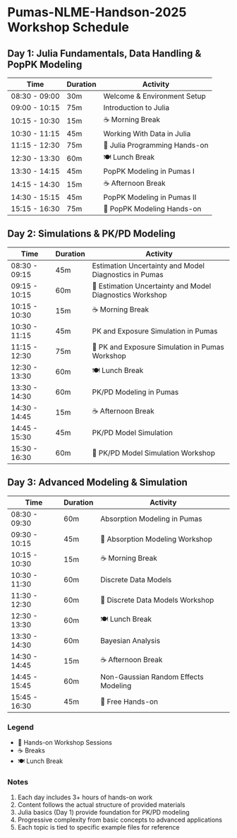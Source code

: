 # Pumas-NLME-Handson-2025 Workshop Schedule

## Day 1: Julia Fundamentals, Data Handling & PopPK Modeling

| Time          | Duration | Activity                                               |
|---------------|----------|--------------------------------------------------------|
| 08:30 - 09:00 | 30m      | Welcome & Environment Setup                            |
| 09:00 - 10:15 | 75m      | Introduction to Julia                                  |
| 10:15 - 10:30 | 15m      | ☕ Morning Break                                        |
| 10:30 - 11:15 | 45m      | Working With Data in Julia                             |
| 11:15 - 12:30 | 75m      | 🔨 Julia Programming Hands-on                          |
| 12:30 - 13:30 | 60m      | 🍽️ Lunch Break                                         |
| 13:30 - 14:15 | 45m      | PopPK Modeling in Pumas I                                 |
| 14:15 - 14:30 | 15m      | ☕ Afternoon Break                                      |
| 14:30 - 15:15 | 45m      | PopPK Modeling in Pumas II                                |
| 15:15 - 16:30 | 75m      | 🔨 PopPK Modeling Hands-on                                |

## Day 2: Simulations & PK/PD Modeling

| Time          | Duration | Activity                                               |
|---------------|----------|---------------------------------------------------------|
| 08:30 - 09:15 | 45m      | Estimation Uncertainty and Model Diagnostics in Pumas   |
| 09:15 - 10:15 | 60m      | 🔨 Estimation Uncertainty and Model Diagnostics Workshop |
| 10:15 - 10:30 | 15m      | ☕ Morning Break                                          |
| 10:30 - 11:15 | 45m      | PK and Exposure Simulation in Pumas                     |
| 11:15 - 12:30 | 75m      | 🔨 PK and Exposure Simulation in Pumas Workshop         |
| 12:30 - 13:30 | 60m      | 🍽️ Lunch Break                                          |
| 13:30 - 14:30 | 60m      | PK/PD Modeling in Pumas                                |
| 14:30 - 14:45 | 15m      | ☕ Afternoon Break                                      |
| 14:45 - 15:30 | 45m      | PK/PD Model Simulation                                 |
| 15:30 - 16:30 | 60m      | 🔨 PK/PD Model Simulation Workshop                     |

## Day 3: Advanced Modeling & Simulation

| Time          | Duration | Activity                                               |
|---------------|----------|--------------------------------------------------------|
| 08:30 - 09:30 | 60m      | Absorption Modeling in Pumas                           |
| 09:30 - 10:15 | 45m      | 🔨 Absorption Modeling Workshop                        |
| 10:15 - 10:30 | 15m      | ☕ Morning Break                                        |
| 10:30 - 11:30 | 60m      | Discrete Data Models                                   |
| 11:30 - 12:30 | 60m      | 🔨 Discrete Data Models Workshop                       |
| 12:30 - 13:30 | 60m      | 🍽️ Lunch Break                                         |
| 13:30 - 14:30 | 60m      | Bayesian Analysis                                      |
| 14:30 - 14:45 | 15m      | ☕ Afternoon Break                                      |
| 14:45 - 15:45 | 60m      | Non-Gaussian Random Effects Modeling                   |
| 15:45 - 16:30 | 45m      | 🔨 Free Hands-on                                       |

### Legend
- 🔨 Hands-on Workshop Sessions
- ☕ Breaks
- 🍽️ Lunch Break

### Notes
1. Each day includes 3+ hours of hands-on work
2. Content follows the actual structure of provided materials
3. Julia basics (Day 1) provide foundation for PK/PD modeling
4. Progressive complexity from basic concepts to advanced applications
5. Each topic is tied to specific example files for reference

